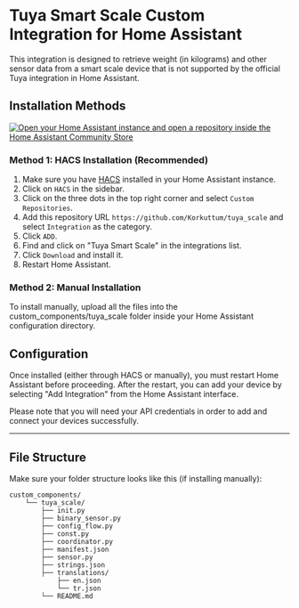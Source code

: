 # Tuya Smart Scale Custom Integration for Home Assistant

This integration is designed to retrieve weight (in kilograms) and other sensor data from a smart scale device that is not supported by the official Tuya integration in Home Assistant.

## Installation Methods

[![Open your Home Assistant instance and open a repository inside the Home Assistant Community Store](https://my.home-assistant.io/badges/hacs_repository.svg)](https://my.home-assistant.io/redirect/hacs_repository/?owner=Korkuttum&repository=tuya_scale&category=integration)

### Method 1: HACS Installation (Recommended)
1. Make sure you have [HACS](https://hacs.xyz/) installed in your Home Assistant instance.
2. Click on `HACS` in the sidebar.
3. Click on the three dots in the top right corner and select `Custom Repositories`.
4. Add this repository URL `https://github.com/Korkuttum/tuya_scale` and select `Integration` as the category.
5. Click `ADD`.
6. Find and click on "Tuya Smart Scale" in the integrations list.
7. Click `Download` and install it.
8. Restart Home Assistant.

### Method 2: Manual Installation
To install manually, upload all the files into the custom_components/tuya_scale folder inside your Home Assistant configuration directory. 

## Configuration

Once installed (either through HACS or manually), you must restart Home Assistant before proceeding. After the restart, you can add your device by selecting "Add Integration" from the Home Assistant interface.

Please note that you will need your API credentials in order to add and connect your devices successfully.

---

## File Structure

Make sure your folder structure looks like this (if installing manually):
```
custom_components/
    └── tuya_scale/
        ├── init.py
        ├── binary_sensor.py
        ├── config_flow.py
        ├── const.py
        ├── coordinator.py
        ├── manifest.json
        ├── sensor.py
        ├── strings.json
        ├── translations/
            ├── en.json
            └── tr.json
        └── README.md

```
